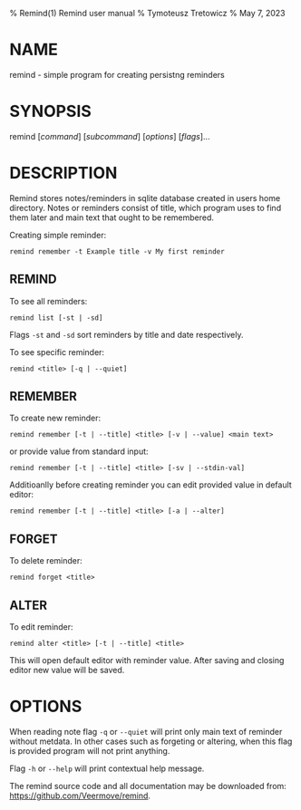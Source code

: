 % Remind(1) Remind user manual
% Tymoteusz Tretowicz
% May 7, 2023

# NAME

remind - simple program for creating persistng reminders

# SYNOPSIS

remind [*command*] [*subcommand*] [*options*] [*flags*]...

# DESCRIPTION

Remind stores notes/reminders in sqlite database created in users home directory.
Notes or reminders consist of title, which program uses to find them later and
main text that ought to be remembered.

Creating simple reminder:

    remind remember -t Example title -v My first reminder

## REMIND
To see all reminders:
```
remind list [-st | -sd]
```
Flags `-st` and `-sd` sort reminders by title and date respectively.

To see specific reminder:
```
remind <title> [-q | --quiet]
```
## REMEMBER
To create new reminder:
```
remind remember [-t | --title] <title> [-v | --value] <main text>
```
or provide value from standard input:
```
remind remember [-t | --title] <title> [-sv | --stdin-val]
```
Additioanlly before creating reminder you can edit provided value in default editor:
```
remind remember [-t | --title] <title> [-a | --alter]
```
## FORGET

To delete reminder:
```
remind forget <title>
```
## ALTER

To edit reminder:
```
remind alter <title> [-t | --title] <title>
```
This will open default editor with reminder value. After saving and closing editor new value will be saved.

# OPTIONS
When reading note flag `-q` or `--quiet` will print only main text of reminder without metdata. In other cases such as forgeting or altering, when this flag is provided program will not print anything.

Flag `-h` or `--help` will print contextual help message.

The remind source code and all documentation may be downloaded from:
<https://github.com/Veermove/remind>.
